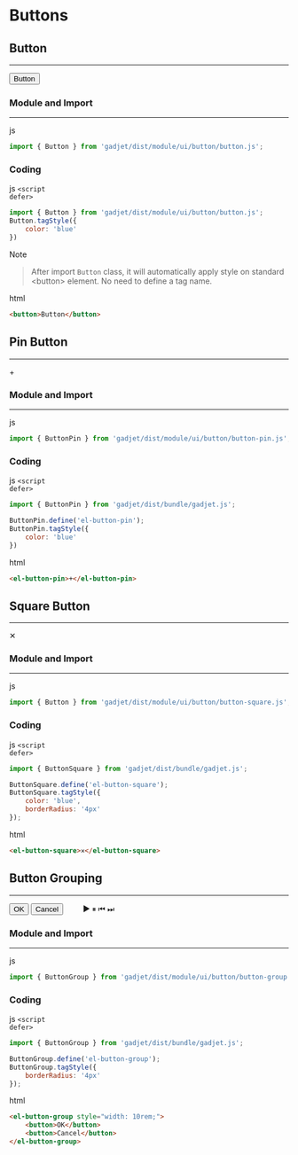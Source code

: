 # Buttons

## Button
---
<div class="preview">
    <button>Button</button>
</div>

### Module and Import
---
<el-code-title>js</el-code-title>
```js
import { Button } from 'gadjet/dist/module/ui/button/button.js';
```

### Coding

<el-code-title>js <code>\<script defer></code></el-code-title>
```js
import { Button } from 'gadjet/dist/module/ui/button/button.js';
Button.tagStyle({
    color: 'blue'
})
```

<el-blockquote-title>Note</el-blockquote-title>
> After import `Button` class, it will automatically apply style
> on standard \<button\> element. No need to define a tag name.

<el-code-title>html</el-code-title>
```html
<button>Button</button>
```


## Pin Button
---
<div class="preview">
    <el-button-pin>+</el-button-pin>
</div>

### Module and Import
---
<el-code-title>js</el-code-title>
```js
import { ButtonPin } from 'gadjet/dist/module/ui/button/button-pin.js';
```

### Coding

<el-code-title>js <code>\<script defer></code></el-code-title>
```js
import { ButtonPin } from 'gadjet/dist/bundle/gadjet.js';

ButtonPin.define('el-button-pin');
ButtonPin.tagStyle({
    color: 'blue'
})
```

<el-code-title>html</el-code-title>
```html
<el-button-pin>+</el-button-pin>
```

## Square Button
---
<div class="preview">
    <el-button-square>✕</el-button-square>
</div>

### Module and Import
---
<el-code-title>js</el-code-title>
```js
import { Button } from 'gadjet/dist/module/ui/button/button-square.js';
```

### Coding
<el-code-title>js <code>\<script defer></code></el-code-title>
```js
import { ButtonSquare } from 'gadjet/dist/bundle/gadjet.js';

ButtonSquare.define('el-button-square');
ButtonSquare.tagStyle({
    color: 'blue',
    borderRadius: '4px'
});
```

<el-code-title>html</el-code-title>
```html
<el-button-square>✕</el-button-square>
```

## Button Grouping
---
<div class="preview">
    <el-button-group style="width: 10rem;">
        <button>OK</button>
        <button>Cancel</button>
    </el-button-group>
    <el-button-group style="margin-left: 2rem;">
        <el-button-square>▶</el-button-square>
        <el-button-square>⏸</el-button-square>
        <el-button-square>⏮</el-button-square>
        <el-button-square>⏭</el-button-square>
    </el-button-group>
</div>

### Module and Import
---
<el-code-title>js</el-code-title>
```js
import { ButtonGroup } from 'gadjet/dist/module/ui/button/button-group.js';
```

### Coding

<el-code-title>js <code>\<script defer></code></el-code-title>
```js
import { ButtonGroup } from 'gadjet/dist/bundle/gadjet.js';

ButtonGroup.define('el-button-group');
ButtonGroup.tagStyle({
    borderRadius: '4px'
});
```

<el-code-title>html</el-code-title>
```html
<el-button-group style="width: 10rem;">
    <button>OK</button>
    <button>Cancel</button>
</el-button-group>
```